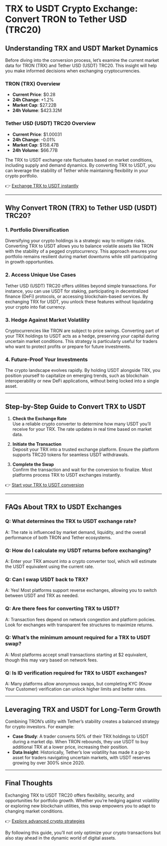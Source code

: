 # TRX to USDT Crypto Exchange: Convert TRON to Tether USD (TRC20)  

## Understanding TRX and USDT Market Dynamics  

Before diving into the conversion process, let’s examine the current market data for TRON (TRX) and Tether USD (USDT) TRC20. This insight will help you make informed decisions when exchanging cryptocurrencies.  

### TRON (TRX) Overview  
- **Current Price**: $0.28  
- **24h Change**: +1.2%  
- **Market Cap**: $27.22B  
- **24h Volume**: $423.32M  

### Tether USD (USDT) TRC20 Overview  
- **Current Price**: $1.00031  
- **24h Change**: -0.01%  
- **Market Cap**: $158.47B  
- **24h Volume**: $66.77B  

The TRX to USDT exchange rate fluctuates based on market conditions, including supply and demand dynamics. By converting TRX to USDT, you can leverage the stability of Tether while maintaining flexibility in your crypto portfolio.  

👉 [Exchange TRX to USDT instantly](https://bit.ly/okx-bonus)  

---

## Why Convert TRON (TRX) to Tether USD (USDT) TRC20?  

### 1. Portfolio Diversification  
Diversifying your crypto holdings is a strategic way to mitigate risks. Converting TRX to USDT allows you to balance volatile assets like TRON with the stability of a pegged cryptocurrency. This approach ensures your portfolio remains resilient during market downturns while still participating in growth opportunities.  

### 2. Access Unique Use Cases  
Tether USD (USDT) TRC20 offers utilities beyond simple transactions. For instance, you can use USDT for staking, participating in decentralized finance (DeFi) protocols, or accessing blockchain-based services. By exchanging TRX for USDT, you unlock these features without liquidating your crypto into fiat currency.  

### 3. Hedge Against Market Volatility  
Cryptocurrencies like TRON are subject to price swings. Converting part of your TRX holdings to USDT acts as a hedge, preserving your capital during uncertain market conditions. This strategy is particularly useful for traders who want to protect profits or prepare for future investments.  

### 4. Future-Proof Your Investments  
The crypto landscape evolves rapidly. By holding USDT alongside TRX, you position yourself to capitalize on emerging trends, such as blockchain interoperability or new DeFi applications, without being locked into a single asset.  

---

## Step-by-Step Guide to Convert TRX to USDT  

1. **Check the Exchange Rate**  
   Use a reliable crypto converter to determine how many USDT you’ll receive for your TRX. The rate updates in real time based on market data.  

2. **Initiate the Transaction**  
   Deposit your TRX into a trusted exchange platform. Ensure the platform supports TRC20 tokens for seamless USDT withdrawals.  

3. **Complete the Swap**  
   Confirm the transaction and wait for the conversion to finalize. Most platforms process TRX to USDT exchanges instantly.  

👉 [Start your TRX to USDT conversion](https://bit.ly/okx-bonus)  

---

## FAQs About TRX to USDT Exchanges  

### **Q: What determines the TRX to USDT exchange rate?**  
A: The rate is influenced by market demand, liquidity, and the overall performance of both TRON and Tether ecosystems.  

### **Q: How do I calculate my USDT returns before exchanging?**  
A: Enter your TRX amount into a crypto converter tool, which will estimate the USDT equivalent using the current rate.  

### **Q: Can I swap USDT back to TRX?**  
A: Yes! Most platforms support reverse exchanges, allowing you to switch between USDT and TRX as needed.  

### **Q: Are there fees for converting TRX to USDT?**  
A: Transaction fees depend on network congestion and platform policies. Look for exchanges with transparent fee structures to maximize returns.  

### **Q: What’s the minimum amount required for a TRX to USDT swap?**  
A: Most platforms accept small transactions starting at $2 equivalent, though this may vary based on network fees.  

### **Q: Is ID verification required for TRX to USDT exchanges?**  
A: Many platforms allow anonymous swaps, but completing KYC (Know Your Customer) verification can unlock higher limits and better rates.  

---

## Leveraging TRX and USDT for Long-Term Growth  

Combining TRON’s utility with Tether’s stability creates a balanced strategy for crypto investors. For example:  
- **Case Study**: A trader converts 50% of their TRX holdings to USDT during a market dip. When TRON rebounds, they use USDT to buy additional TRX at a lower price, increasing their position.  
- **Data Insight**: Historically, Tether’s low volatility has made it a go-to asset for traders navigating uncertain markets, with USDT reserves growing by over 300% since 2020.  

---

## Final Thoughts  

Exchanging TRX to USDT TRC20 offers flexibility, security, and opportunities for portfolio growth. Whether you’re hedging against volatility or exploring new blockchain utilities, this swap empowers you to adapt to changing market conditions.  

👉 [Explore advanced crypto strategies](https://bit.ly/okx-bonus)  

By following this guide, you’ll not only optimize your crypto transactions but also stay ahead in the dynamic world of digital assets.
